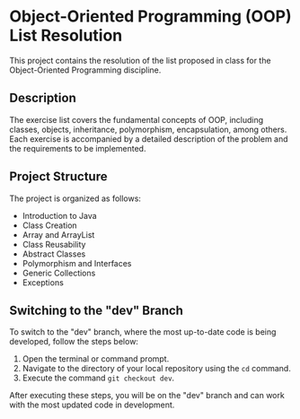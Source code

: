 # Object-Oriented Programming (OOP) List Resolution

This project contains the resolution of the list proposed in class for the Object-Oriented Programming discipline.

## Description

The exercise list covers the fundamental concepts of OOP, including classes, objects, inheritance, polymorphism, encapsulation, among others. Each exercise is accompanied by a detailed description of the problem and the requirements to be implemented.

## Project Structure

The project is organized as follows:

- Introduction to Java
- Class Creation
- Array and ArrayList
- Class Reusability
- Abstract Classes
- Polymorphism and Interfaces
- Generic Collections
- Exceptions

## Switching to the "dev" Branch

To switch to the "dev" branch, where the most up-to-date code is being developed, follow the steps below:

1. Open the terminal or command prompt.
2. Navigate to the directory of your local repository using the `cd` command.
3. Execute the command `git checkout dev`.

After executing these steps, you will be on the "dev" branch and can work with the most updated code in development.

